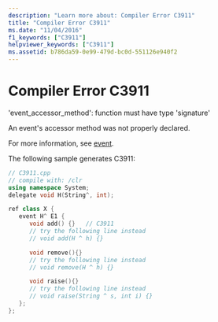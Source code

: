 ```yaml
---
description: "Learn more about: Compiler Error C3911"
title: "Compiler Error C3911"
ms.date: "11/04/2016"
f1_keywords: ["C3911"]
helpviewer_keywords: ["C3911"]
ms.assetid: b786da59-0e99-479d-bc0d-551126e940f2
---
```

# Compiler Error C3911

'event_accessor_method': function must have type 'signature'

An event's accessor method was not properly declared.

For more information, see [event](../../extensions/event-cpp-component-extensions.md).

The following sample generates C3911:

```cpp
// C3911.cpp
// compile with: /clr
using namespace System;
delegate void H(String^, int);

ref class X {
   event H^ E1 {
      void add() {}   // C3911
      // try the following line instead
      // void add(H ^ h) {}

      void remove(){}
      // try the following line instead
      // void remove(H ^ h) {}

      void raise(){}
      // try the following line instead
      // void raise(String ^ s, int i) {}
   };
};
```
